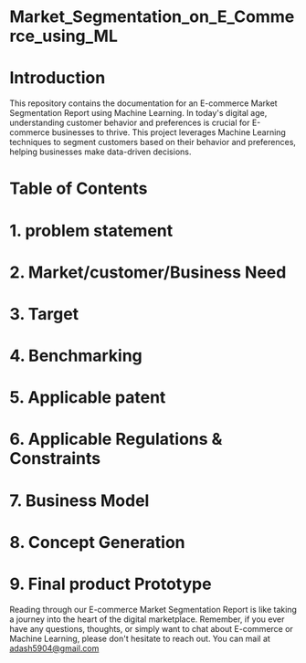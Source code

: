 # Market_Segmentation_on_E_Commerce_using_ML
# Introduction
This repository contains the documentation for an E-commerce Market Segmentation Report using Machine Learning. In today's digital age, understanding customer behavior and preferences is crucial for E-commerce businesses to thrive. This project leverages Machine Learning techniques to segment customers based on their behavior and preferences, helping businesses make data-driven decisions.

# Table of Contents
# 1. problem statement
# 2. Market/customer/Business Need
# 3. Target
# 4. Benchmarking
# 5. Applicable patent
# 6. Applicable Regulations & Constraints
# 7. Business Model
# 8. Concept Generation
# 9. Final product Prototype

Reading through our E-commerce Market Segmentation Report is like taking a journey into the heart of the digital marketplace.
Remember, if you ever have any questions, thoughts, or simply want to chat about E-commerce or Machine Learning, please don't hesitate to reach out. You can mail at adash5904@gmail.com
